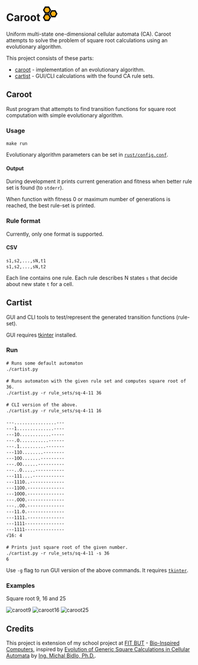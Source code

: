 # Caroot <img src="web/frontend/src/logo.svg" width="40" height="40">

Uniform multi-state one-dimensional cellular automata (CA). Caroot attempts to solve the problem of square root calculations using an evolutionary algorithm.

This project consists of these parts:

* [caroot](#caroot) - implementation of an evolutionary algorithm.
* [cartist](#cartist) - GUI/CLI calculations with the found CA rule sets.

## Caroot

Rust program that attempts to find transition functions for square root computation with simple evolutionary algorithm.

### Usage

```
make run
```

Evolutionary algorithm parameters can be set in [`rust/config.conf`](rust/config.conf).

#### Output

During development it prints current generation and fitness when better rule set is found (to `stderr`).

When function with fitness 0 or maximum number of generations is reached, the best rule-set is printed.

### Rule format

Currently, only one format is supported.

#### CSV

```
s1,s2,...,sN,t1
s1,s2,...,sN,t2
```

Each line contains one rule. Each rule describes N states `s` that decide about new state `t` for a cell.

## Cartist

GUI and CLI tools to test/represent the generated transition functions (rule-set).

GUI requires [tkinter](https://docs.python.org/3/library/tkinter.html) installed.

### Run

```
# Runs some default automaton
./cartist.py

# Runs automaton with the given rule set and computes square root of 36.
./cartist.py -r rule_sets/sq-4-11 36

# CLI version of the above.
./cartist.py -r rule_sets/sq-4-11 16

---................---
---1..............----
---1O............-----
---.O...........------
---.1..........-------
---11O........--------
---1OO.......---------
---.OO......----------
---..O.....-----------
---111....------------
---111O..-------------
---11OO.--------------
---1OOO.--------------
---.OOO.--------------
---..OO.--------------
---11.O.--------------
---1111.--------------
---1111---------------
---1111---------------
√16: 4

# Prints just square root of the given number.
./cartist.py -r rule_sets/sq-4-11 -s 36
6
```

Use `-g` flag to run GUI version of the above commands. It requires [`tkinter`](https://www.pythonguis.com/installation/install-tkinter-linux/).

### Examples

Square root 9, 16 and 25

![caroot9](https://user-images.githubusercontent.com/14038418/115896409-b0caec00-a45b-11eb-873a-cc85c288f33a.png)
![caroot16](https://user-images.githubusercontent.com/14038418/115896004-4ade6480-a45b-11eb-976c-22316485da6d.png)
![caroot25](https://user-images.githubusercontent.com/14038418/115896415-b1fc1900-a45b-11eb-8719-ab967096fdb7.png)


## Credits

This project is extension of my school project at [FIT BUT](https://www.fit.vut.cz/.en) - [Bio-Inspired Computers](https://www.fit.vut.cz/study/course/BIN/.en), inspired by [Evolution of Generic Square Calculations in Cellular Automata](https://www.scitepress.org/PublicationsDetail.aspx?ID=fUDdabZdceo=&t=1) by [Ing. Michal Bidlo, Ph.D.](https://www.fit.vut.cz/person/bidlom/.en).
